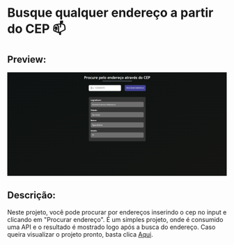 # Busque qualquer endereço a partir do CEP 📫

## Preview:

<img src="./assets/preview.png"/>

## Descrição:

Neste projeto, você pode procurar por endereços inserindo o cep no input e clicando em "Procurar endereço". É um simples projeto, onde é consumido uma API e o resultado é mostrado logo após a busca do endereço. Caso queira visualizar o projeto pronto, basta clica [Aqui](https://https://1maatheus.github.io/buscador-cep/).
